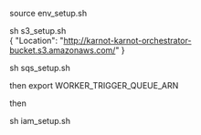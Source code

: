 source env_setup.sh


sh s3_setup.sh     
{
    "Location": "http://karnot-karnot-orchestrator-bucket.s3.amazonaws.com/"
}


sh sqs_setup.sh

then export WORKER_TRIGGER_QUEUE_ARN

then 

sh iam_setup.sh

